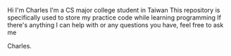 Hi I'm Charles 
I'm a CS major college student in Taiwan
This repository is specifically used to store my practice code while learning programming
If there's anything I can help with or any questions you have, feel free to ask me

Charles.

